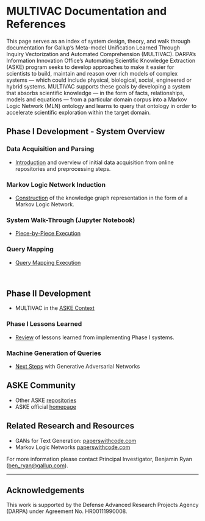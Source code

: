 # MULTIVAC Documentation and References
This page serves as an index of system design, theory, and walk through documentation for Gallup’s Meta-model Unification Learned Through Inquiry Vectorization and Automated Comprehension (MULTIVAC). DARPA’s Information Innovation Office’s Automating Scientific Knowledge Extraction (ASKE) program seeks to develop approaches to make it easier for scientists to build, maintain and reason over rich models of complex systems — which could include physical, biological, social, engineered or hybrid systems. MULTIVAC supports these goals by developing a system that absorbs scientific knowledge — in the form of facts, relationships, models and equations — from a particular domain corpus into a Markov Logic Network (MLN) ontology and learns to query that ontology in order to accelerate scientific exploration within the target domain. 

## Phase I Development - System Overview
### Data Acquisition and Parsing
- <a href='https://github.com/GallupGovt/multivac/tree/master/src/data'>Introduction</a> and overview of initial data acquisition from online repositories and preprocessing steps. 
### Markov Logic Network Induction
- <a href='https://github.com/GallupGovt/multivac/tree/master/pymln'>Construction</a> of the knowledge graph representation in the form of a Markov Logic Network.
### System Walk-Through (Jupyter Notebook)
- <a href='https://github.com/GallupGovt/multivac/tree/master/precooked_replication.ipynb'>Piece-by-Piece Execution</a>
### Query Mapping
- <a href='https://github.com/GallupGovt/multivac/tree/master/prepared_output.ipynb'>Query Mapping Execution</a>
<br>

## Phase II Development
- MULTIVAC in the <a href='https://github.com/GallupGovt/multivac/blob/master/doc/aske_context.md'>ASKE Context</a>
### Phase I Lessons Learned
- <a href='https://github.com/GallupGovt/multivac/blob/master/doc/lessons_learned.md'>Review</a> of lessons learned from implementing Phase I systems.
### Machine Generation of Queries
- <a href='https://github.com/GallupGovt/multivac/tree/master/prepared_output.ipynb#gan'>Next Steps</a> with Generative Adversarial Networks

## ASKE Community
- Other ASKE <a href='https://github.com/DARPA-ASKE/info-and-links'>repositories</a>
- ASKE official <a href='https://www.darpa.mil/program/automating-scientific-knowledge-extraction'>homepage</a>

## Related Research and Resources
- GANs for Text Generation: <a href='https://paperswithcode.com/search?q=gan+text'>paperswithcode.com</a>
- Markov Logic Networks <a href='https://paperswithcode.com/search?q=markov+logic+network'>paperswithcode.com</a>


For more information please contact Principal Investigator, Benjamin Ryan (ben_ryan@gallup.com).

---
## Acknowledgements
This work is supported by the Defense Advanced Research Projects Agency (DARPA) under Agreement No. HR00111990008.

